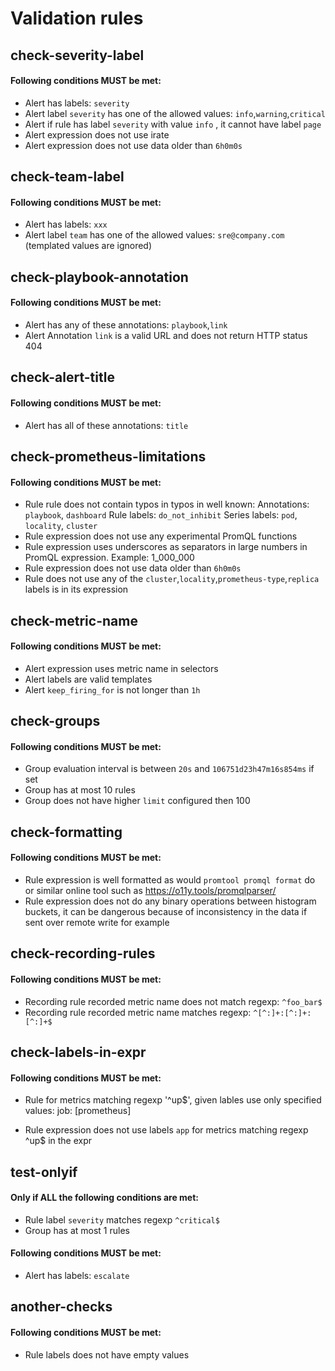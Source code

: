 
# Validation rules

## check-severity-label
#### Following conditions MUST be met:
  - Alert has labels: `severity`
  - Alert label `severity` has one of the allowed values: `info`,`warning`,`critical`
  - Alert if rule has label `severity` with value `info` , it cannot have label `page`
  - Alert expression does not use irate
  - Alert expression does not use data older than `6h0m0s`

## check-team-label
#### Following conditions MUST be met:
  - Alert has labels: `xxx`
  - Alert label `team` has one of the allowed values: `sre@company.com` (templated values are ignored)

## check-playbook-annotation
#### Following conditions MUST be met:
  - Alert has any of these annotations: `playbook`,`link`
  - Alert Annotation `link` is a valid URL and does not return HTTP status 404

## check-alert-title
#### Following conditions MUST be met:
  - Alert has all of these annotations: `title`

## check-prometheus-limitations
#### Following conditions MUST be met:
  - Rule rule does not contain typos in typos in well known:
        Annotations: `playbook`, `dashboard`
        Rule labels: `do_not_inhibit`
        Series labels: `pod`, `locality`, `cluster`
  - Rule expression does not use any experimental PromQL functions
  - Rule expression uses underscores as separators in large numbers in PromQL expression. Example: 1_000_000
  - Rule expression does not use data older than `6h0m0s`
  - Rule does not use any of the `cluster`,`locality`,`prometheus-type`,`replica` labels is in its expression

## check-metric-name
#### Following conditions MUST be met:
  - Alert expression uses metric name in selectors
  - Alert labels are valid templates
  - Alert `keep_firing_for` is not longer than `1h`

## check-groups
#### Following conditions MUST be met:
  - Group evaluation interval is between `20s` and `106751d23h47m16s854ms` if set
  - Group has at most 10 rules
  - Group does not have higher `limit` configured then 100

## check-formatting
#### Following conditions MUST be met:
  - Rule expression is well formatted as would `promtool promql format` do or similar online tool such as https://o11y.tools/promqlparser/
  - Rule expression does not do any binary operations between histogram buckets, it can be dangerous because of inconsistency in the data if sent over remote write for example

## check-recording-rules
#### Following conditions MUST be met:
  - Recording rule recorded metric name does not match regexp: `^foo_bar$`
  - Recording rule recorded metric name matches regexp: `^[^:]+:[^:]+:[^:]+$`

## check-labels-in-expr
#### Following conditions MUST be met:
  - Rule for metrics matching regexp '^up$', given lables use only specified values: job: [prometheus]

  - Rule expression does not use labels `app` for metrics matching regexp ^up$ in the expr

## test-onlyif
#### Only if ALL the following conditions are met:
  - Rule label `severity` matches regexp `^critical$`
  - Group has at most 1 rules
#### Following conditions MUST be met:
  - Alert has labels: `escalate`

## another-checks
#### Following conditions MUST be met:
  - Rule labels does not have empty values

